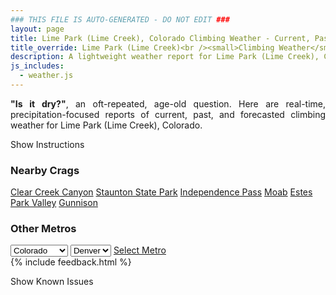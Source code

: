 ```yaml
---
### THIS FILE IS AUTO-GENERATED - DO NOT EDIT ###
layout: page
title: Lime Park (Lime Creek), Colorado Climbing Weather - Current, Past, and Forecasted Report
title_override: Lime Park (Lime Creek)<br /><small>Climbing Weather</small>
description: A lightweight weather report for Lime Park (Lime Creek), Colorado. Optimized for slow internet connections.
js_includes:
  - weather.js
---
```


<section class="measure center lh-copy f5-ns f6 ph2 mv4" style="text-align: justify;">
<strong>"Is it dry?"</strong>, an oft-repeated, age-old question. Here are real-time,
precipitation-focused reports of current, past, and forecasted climbing weather for Lime Park (Lime Creek), Colorado.
</section>

<p id="settings-toggle" class="mw5 b center tc hover-light-red black-70 pointer">Show Instructions</p>
<section id="settings" class="overflow-hidden" style="display:none;">
    <div class="mv2 ph2 center">
        <div class="fn f6 tc pv2">
            <p class="measure lh-copy center"><strong>Show/hide hourly forecasts</strong> by clicking the desired day.</p>
            <hr class="mw5 p0 mv2 o-60 b0 bt b--light-red light-red bg-light-red">
            <p class="measure lh-copy center"><strong>Current and Past conditions</strong> are measured by the nearest weather station. <strong>Forecast conditions</strong> are calculated and polled separately.</p>
            <hr class="mw5 p0 mv2 o-60 b0 bt b--light-red light-red bg-light-red">
            <p class="measure lh-copy center"><strong>Having issues?</strong> Try <a id="clear-cache" class="no-underline relative fancy-link light-red hover-light-red" href="#">clearing the local cache</a>.</p>
            <hr class="mw5 p0 mv2 o-60 b0 bt b--light-red light-red bg-light-red">
            <p class="measure lh-copy center">Weather data sourced from <a class="no-underline fancy-link relative light-red" target="_blank" href="https://www.weather.gov/documentation/services-web-api">weather.gov</a>.</p>
        </div>
    </div>
</section>
<section id="weather" data-crag="lime-park-lime-creek-colorado" class="mv4-ns mv3 ph2 center"></section>
<section id="nearby" class="tc lh-copy">
  <h3>Nearby Crags</h3>
<a class="nowrap no-underline fancy-link relative light-red mh3" href="/crags/clear-creek-canyon-colorado-weather.html">Clear Creek Canyon</a>
<a class="nowrap no-underline fancy-link relative light-red mh3" href="/crags/staunton-state-park-colorado-weather.html">Staunton State Park</a>
<a class="nowrap no-underline fancy-link relative light-red mh3" href="/crags/independence-pass-colorado-weather.html">Independence Pass</a>
<a class="nowrap no-underline fancy-link relative light-red mh3" href="/crags/moab-utah-weather.html">Moab</a>
<a class="nowrap no-underline fancy-link relative light-red mh3" href="/crags/estes-park-valley-colorado-weather.html">Estes Park Valley</a>
<a class="nowrap no-underline fancy-link relative light-red mh3" href="/crags/gunnison-colorado-weather.html">Gunnison</a>
</section>
<section id="nearby" class="tc lh-copy">
  <h3>Other Metros</h3>
  <select class="ma1 bg-near-white pa2" id="stateSel">
    <option value="Texas">Texas</option>
    <option value="Washington">Washington</option>
    <option value="Colorado" selected>Colorado</option>
    <option value="Tennessee">Tennessee</option>
    <option value="Utah">Utah</option>
    <option value="California">California</option>
  </select>
  <select class="ma1 bg-near-white pa2" id="citySel">
    <option value="Denver" selected>Denver</option>
  </select>
  <a id="selectMetro" class="f6 link dim ph3 pv2 ma1 dib white bg-light-red" href="/crags/denver-colorado-weather.html">Select Metro</a>
  <script>
    var states = [];
    states["Texas"] = "Austin"
    states["Washington"] = "Seattle"
    states["Colorado"] = "Denver"
    states["Tennessee"] = "Nashville"
    states["Utah"] = "Salt Lake City"
    states["California"] = "San Francisco|Los Angeles"
  </script>
</section>
{% include feedback.html %}
<p id="issues-toggle" class="mw5 b center tc hover-light-red black-70 pointer">Show Known Issues</p>
<section id="issues" class="overflow-hidden tc f6">
</section>

<script>
  var weekly_GJT_165_110 = {"updated":"2021-08-09T07:03:05+00:00","units":"us","forecastGenerator":"BaselineForecastGenerator","generatedAt":"2021-08-09T08:43:44+00:00","updateTime":"2021-08-09T07:03:05+00:00","validTimes":"2021-08-09T01:00:00+00:00/P7DT5H","elevation":{"value":3485.9976,"unitCode":"unit:m"},"periods":[{"number":1,"name":"Overnight","startTime":"2021-08-09T02:00:00-06:00","endTime":"2021-08-09T06:00:00-06:00","isDaytime":false,"temperature":44,"temperatureUnit":"F","temperatureTrend":null,"windSpeed":"5 mph","windDirection":"W","icon":"https://api.weather.gov/icons/land/night/smoke?size=medium","shortForecast":"Smoke","detailedForecast":"Smoke after 5am. Mostly clear, with a low around 44. West wind around 5 mph."},{"number":2,"name":"Monday","startTime":"2021-08-09T06:00:00-06:00","endTime":"2021-08-09T18:00:00-06:00","isDaytime":true,"temperature":69,"temperatureUnit":"F","temperatureTrend":null,"windSpeed":"5 to 15 mph","windDirection":"W","icon":"https://api.weather.gov/icons/land/day/smoke?size=medium","shortForecast":"Smoke","detailedForecast":"Smoke. Sunny, with a high near 69. West wind 5 to 15 mph."},{"number":3,"name":"Monday Night","startTime":"2021-08-09T18:00:00-06:00","endTime":"2021-08-10T06:00:00-06:00","isDaytime":false,"temperature":45,"temperatureUnit":"F","temperatureTrend":null,"windSpeed":"5 to 10 mph","windDirection":"WNW","icon":"https://api.weather.gov/icons/land/night/smoke?size=medium","shortForecast":"Smoke","detailedForecast":"Smoke after 11pm. Mostly clear, with a low around 45. West northwest wind 5 to 10 mph."},{"number":4,"name":"Tuesday","startTime":"2021-08-10T06:00:00-06:00","endTime":"2021-08-10T18:00:00-06:00","isDaytime":true,"temperature":68,"temperatureUnit":"F","temperatureTrend":null,"windSpeed":"5 to 10 mph","windDirection":"W","icon":"https://api.weather.gov/icons/land/day/smoke/few?size=medium","shortForecast":"Smoke then Sunny","detailedForecast":"Smoke before 7am. Sunny, with a high near 68. West wind 5 to 10 mph."},{"number":5,"name":"Tuesday Night","startTime":"2021-08-10T18:00:00-06:00","endTime":"2021-08-11T06:00:00-06:00","isDaytime":false,"temperature":44,"temperatureUnit":"F","temperatureTrend":null,"windSpeed":"5 to 10 mph","windDirection":"SSW","icon":"https://api.weather.gov/icons/land/night/few?size=medium","shortForecast":"Mostly Clear","detailedForecast":"Mostly clear, with a low around 44. South southwest wind 5 to 10 mph."},{"number":6,"name":"Wednesday","startTime":"2021-08-11T06:00:00-06:00","endTime":"2021-08-11T18:00:00-06:00","isDaytime":true,"temperature":70,"temperatureUnit":"F","temperatureTrend":null,"windSpeed":"5 to 10 mph","windDirection":"WSW","icon":"https://api.weather.gov/icons/land/day/few?size=medium","shortForecast":"Sunny","detailedForecast":"Sunny, with a high near 70."},{"number":7,"name":"Wednesday Night","startTime":"2021-08-11T18:00:00-06:00","endTime":"2021-08-12T06:00:00-06:00","isDaytime":false,"temperature":45,"temperatureUnit":"F","temperatureTrend":null,"windSpeed":"5 to 10 mph","windDirection":"E","icon":"https://api.weather.gov/icons/land/night/few?size=medium","shortForecast":"Mostly Clear","detailedForecast":"Mostly clear, with a low around 45."},{"number":8,"name":"Thursday","startTime":"2021-08-12T06:00:00-06:00","endTime":"2021-08-12T18:00:00-06:00","isDaytime":true,"temperature":70,"temperatureUnit":"F","temperatureTrend":null,"windSpeed":"5 to 10 mph","windDirection":"ESE","icon":"https://api.weather.gov/icons/land/day/sct/tsra_hi?size=medium","shortForecast":"Mostly Sunny then Chance Showers And Thunderstorms","detailedForecast":"A chance of showers and thunderstorms after noon. Mostly sunny, with a high near 70."},{"number":9,"name":"Thursday Night","startTime":"2021-08-12T18:00:00-06:00","endTime":"2021-08-13T06:00:00-06:00","isDaytime":false,"temperature":45,"temperatureUnit":"F","temperatureTrend":null,"windSpeed":"5 to 10 mph","windDirection":"SE","icon":"https://api.weather.gov/icons/land/night/tsra_hi/sct?size=medium","shortForecast":"Slight Chance Showers And Thunderstorms then Partly Cloudy","detailedForecast":"A slight chance of showers and thunderstorms before midnight. Partly cloudy, with a low around 45."},{"number":10,"name":"Friday","startTime":"2021-08-13T06:00:00-06:00","endTime":"2021-08-13T18:00:00-06:00","isDaytime":true,"temperature":68,"temperatureUnit":"F","temperatureTrend":null,"windSpeed":"5 to 10 mph","windDirection":"E","icon":"https://api.weather.gov/icons/land/day/sct/tsra_hi?size=medium","shortForecast":"Mostly Sunny then Chance Showers And Thunderstorms","detailedForecast":"A chance of showers and thunderstorms after noon. Mostly sunny, with a high near 68."},{"number":11,"name":"Friday Night","startTime":"2021-08-13T18:00:00-06:00","endTime":"2021-08-14T06:00:00-06:00","isDaytime":false,"temperature":44,"temperatureUnit":"F","temperatureTrend":null,"windSpeed":"5 to 10 mph","windDirection":"SE","icon":"https://api.weather.gov/icons/land/night/tsra_hi/sct?size=medium","shortForecast":"Slight Chance Showers And Thunderstorms then Partly Cloudy","detailedForecast":"A slight chance of showers and thunderstorms before midnight. Partly cloudy, with a low around 44."},{"number":12,"name":"Saturday","startTime":"2021-08-14T06:00:00-06:00","endTime":"2021-08-14T18:00:00-06:00","isDaytime":true,"temperature":67,"temperatureUnit":"F","temperatureTrend":null,"windSpeed":"5 to 10 mph","windDirection":"NW","icon":"https://api.weather.gov/icons/land/day/sct/tsra_hi?size=medium","shortForecast":"Mostly Sunny then Showers And Thunderstorms Likely","detailedForecast":"Showers and thunderstorms likely after noon. Mostly sunny, with a high near 67."},{"number":13,"name":"Saturday Night","startTime":"2021-08-14T18:00:00-06:00","endTime":"2021-08-15T06:00:00-06:00","isDaytime":false,"temperature":44,"temperatureUnit":"F","temperatureTrend":null,"windSpeed":"5 to 10 mph","windDirection":"SW","icon":"https://api.weather.gov/icons/land/night/tsra_hi/bkn?size=medium","shortForecast":"Chance Showers And Thunderstorms then Mostly Cloudy","detailedForecast":"A chance of showers and thunderstorms before midnight. Mostly cloudy, with a low around 44."},{"number":14,"name":"Sunday","startTime":"2021-08-15T06:00:00-06:00","endTime":"2021-08-15T18:00:00-06:00","isDaytime":true,"temperature":66,"temperatureUnit":"F","temperatureTrend":null,"windSpeed":"5 to 10 mph","windDirection":"WNW","icon":"https://api.weather.gov/icons/land/day/sct/tsra_hi?size=medium","shortForecast":"Mostly Sunny then Showers And Thunderstorms Likely","detailedForecast":"Showers and thunderstorms likely after noon. Mostly sunny, with a high near 66."}]}
  var hourly_GJT_165_110 = {"@context":["https://geojson.org/geojson-ld/geojson-context.jsonld",{"@version":"1.1","wx":"https://api.weather.gov/ontology#","geo":"http://www.opengis.net/ont/geosparql#","unit":"http://codes.wmo.int/common/unit/","@vocab":"https://api.weather.gov/ontology#"}],"type":"Feature","geometry":{"type":"Polygon","coordinates":[[[-106.5803441,39.4200131],[-106.5779038,39.397991499999996],[-106.5494672,39.399870299999996],[-106.5519015,39.421892199999995],[-106.5803441,39.4200131]]]},"properties":{"updated":"2021-08-09T07:03:05+00:00","units":"us","forecastGenerator":"HourlyForecastGenerator","generatedAt":"2021-08-09T08:43:45+00:00","updateTime":"2021-08-09T07:03:05+00:00","validTimes":"2021-08-09T01:00:00+00:00/P7DT5H","elevation":{"value":3485.9976,"unitCode":"unit:m"},"periods":[{"number":1,"name":"","startTime":"2021-08-09T02:00:00-06:00","endTime":"2021-08-09T03:00:00-06:00","isDaytime":false,"temperature":49,"temperatureUnit":"F","temperatureTrend":null,"windSpeed":"5 mph","windDirection":"WSW","icon":"https://api.weather.gov/icons/land/night/skc?size=small","shortForecast":"Clear","detailedForecast":""},{"number":2,"name":"","startTime":"2021-08-09T03:00:00-06:00","endTime":"2021-08-09T04:00:00-06:00","isDaytime":false,"temperature":47,"temperatureUnit":"F","temperatureTrend":null,"windSpeed":"5 mph","windDirection":"W","icon":"https://api.weather.gov/icons/land/night/skc?size=small","shortForecast":"Clear","detailedForecast":""},{"number":3,"name":"","startTime":"2021-08-09T04:00:00-06:00","endTime":"2021-08-09T05:00:00-06:00","isDaytime":false,"temperature":45,"temperatureUnit":"F","temperatureTrend":null,"windSpeed":"5 mph","windDirection":"W","icon":"https://api.weather.gov/icons/land/night/skc?size=small","shortForecast":"Clear","detailedForecast":""},{"number":4,"name":"","startTime":"2021-08-09T05:00:00-06:00","endTime":"2021-08-09T06:00:00-06:00","isDaytime":false,"temperature":44,"temperatureUnit":"F","temperatureTrend":null,"windSpeed":"5 mph","windDirection":"W","icon":"https://api.weather.gov/icons/land/night/smoke?size=small","shortForecast":"Smoke","detailedForecast":""},{"number":5,"name":"","startTime":"2021-08-09T06:00:00-06:00","endTime":"2021-08-09T07:00:00-06:00","isDaytime":true,"temperature":45,"temperatureUnit":"F","temperatureTrend":null,"windSpeed":"5 mph","windDirection":"W","icon":"https://api.weather.gov/icons/land/day/smoke?size=small","shortForecast":"Smoke","detailedForecast":""},{"number":6,"name":"","startTime":"2021-08-09T07:00:00-06:00","endTime":"2021-08-09T08:00:00-06:00","isDaytime":true,"temperature":47,"temperatureUnit":"F","temperatureTrend":null,"windSpeed":"5 mph","windDirection":"W","icon":"https://api.weather.gov/icons/land/day/smoke?size=small","shortForecast":"Smoke","detailedForecast":""},{"number":7,"name":"","startTime":"2021-08-09T08:00:00-06:00","endTime":"2021-08-09T09:00:00-06:00","isDaytime":true,"temperature":51,"temperatureUnit":"F","temperatureTrend":null,"windSpeed":"5 mph","windDirection":"W","icon":"https://api.weather.gov/icons/land/day/smoke?size=small","shortForecast":"Smoke","detailedForecast":""},{"number":8,"name":"","startTime":"2021-08-09T09:00:00-06:00","endTime":"2021-08-09T10:00:00-06:00","isDaytime":true,"temperature":56,"temperatureUnit":"F","temperatureTrend":null,"windSpeed":"10 mph","windDirection":"W","icon":"https://api.weather.gov/icons/land/day/smoke?size=small","shortForecast":"Smoke","detailedForecast":""},{"number":9,"name":"","startTime":"2021-08-09T10:00:00-06:00","endTime":"2021-08-09T11:00:00-06:00","isDaytime":true,"temperature":60,"temperatureUnit":"F","temperatureTrend":null,"windSpeed":"10 mph","windDirection":"W","icon":"https://api.weather.gov/icons/land/day/smoke?size=small","shortForecast":"Smoke","detailedForecast":""},{"number":10,"name":"","startTime":"2021-08-09T11:00:00-06:00","endTime":"2021-08-09T12:00:00-06:00","isDaytime":true,"temperature":63,"temperatureUnit":"F","temperatureTrend":null,"windSpeed":"10 mph","windDirection":"W","icon":"https://api.weather.gov/icons/land/day/smoke?size=small","shortForecast":"Smoke","detailedForecast":""},{"number":11,"name":"","startTime":"2021-08-09T12:00:00-06:00","endTime":"2021-08-09T13:00:00-06:00","isDaytime":true,"temperature":65,"temperatureUnit":"F","temperatureTrend":null,"windSpeed":"10 mph","windDirection":"W","icon":"https://api.weather.gov/icons/land/day/smoke?size=small","shortForecast":"Smoke","detailedForecast":""},{"number":12,"name":"","startTime":"2021-08-09T13:00:00-06:00","endTime":"2021-08-09T14:00:00-06:00","isDaytime":true,"temperature":67,"temperatureUnit":"F","temperatureTrend":null,"windSpeed":"15 mph","windDirection":"W","icon":"https://api.weather.gov/icons/land/day/smoke?size=small","shortForecast":"Smoke","detailedForecast":""},{"number":13,"name":"","startTime":"2021-08-09T14:00:00-06:00","endTime":"2021-08-09T15:00:00-06:00","isDaytime":true,"temperature":68,"temperatureUnit":"F","temperatureTrend":null,"windSpeed":"15 mph","windDirection":"W","icon":"https://api.weather.gov/icons/land/day/smoke?size=small","shortForecast":"Smoke","detailedForecast":""},{"number":14,"name":"","startTime":"2021-08-09T15:00:00-06:00","endTime":"2021-08-09T16:00:00-06:00","isDaytime":true,"temperature":69,"temperatureUnit":"F","temperatureTrend":null,"windSpeed":"15 mph","windDirection":"W","icon":"https://api.weather.gov/icons/land/day/smoke?size=small","shortForecast":"Smoke","detailedForecast":""},{"number":15,"name":"","startTime":"2021-08-09T16:00:00-06:00","endTime":"2021-08-09T17:00:00-06:00","isDaytime":true,"temperature":68,"temperatureUnit":"F","temperatureTrend":null,"windSpeed":"15 mph","windDirection":"W","icon":"https://api.weather.gov/icons/land/day/smoke?size=small","shortForecast":"Smoke","detailedForecast":""},{"number":16,"name":"","startTime":"2021-08-09T17:00:00-06:00","endTime":"2021-08-09T18:00:00-06:00","isDaytime":true,"temperature":68,"temperatureUnit":"F","temperatureTrend":null,"windSpeed":"15 mph","windDirection":"W","icon":"https://api.weather.gov/icons/land/day/smoke?size=small","shortForecast":"Smoke","detailedForecast":""},{"number":17,"name":"","startTime":"2021-08-09T18:00:00-06:00","endTime":"2021-08-09T19:00:00-06:00","isDaytime":false,"temperature":65,"temperatureUnit":"F","temperatureTrend":null,"windSpeed":"10 mph","windDirection":"W","icon":"https://api.weather.gov/icons/land/night/few?size=small","shortForecast":"Mostly Clear","detailedForecast":""},{"number":18,"name":"","startTime":"2021-08-09T19:00:00-06:00","endTime":"2021-08-09T20:00:00-06:00","isDaytime":false,"temperature":62,"temperatureUnit":"F","temperatureTrend":null,"windSpeed":"10 mph","windDirection":"WNW","icon":"https://api.weather.gov/icons/land/night/few?size=small","shortForecast":"Mostly Clear","detailedForecast":""},{"number":19,"name":"","startTime":"2021-08-09T20:00:00-06:00","endTime":"2021-08-09T21:00:00-06:00","isDaytime":false,"temperature":58,"temperatureUnit":"F","temperatureTrend":null,"windSpeed":"10 mph","windDirection":"WNW","icon":"https://api.weather.gov/icons/land/night/few?size=small","shortForecast":"Mostly Clear","detailedForecast":""},{"number":20,"name":"","startTime":"2021-08-09T21:00:00-06:00","endTime":"2021-08-09T22:00:00-06:00","isDaytime":false,"temperature":55,"temperatureUnit":"F","temperatureTrend":null,"windSpeed":"5 mph","windDirection":"WNW","icon":"https://api.weather.gov/icons/land/night/skc?size=small","shortForecast":"Clear","detailedForecast":""},{"number":21,"name":"","startTime":"2021-08-09T22:00:00-06:00","endTime":"2021-08-09T23:00:00-06:00","isDaytime":false,"temperature":53,"temperatureUnit":"F","temperatureTrend":null,"windSpeed":"10 mph","windDirection":"NW","icon":"https://api.weather.gov/icons/land/night/few?size=small","shortForecast":"Mostly Clear","detailedForecast":""},{"number":22,"name":"","startTime":"2021-08-09T23:00:00-06:00","endTime":"2021-08-10T00:00:00-06:00","isDaytime":false,"temperature":52,"temperatureUnit":"F","temperatureTrend":null,"windSpeed":"5 mph","windDirection":"NW","icon":"https://api.weather.gov/icons/land/night/smoke?size=small","shortForecast":"Smoke","detailedForecast":""},{"number":23,"name":"","startTime":"2021-08-10T00:00:00-06:00","endTime":"2021-08-10T01:00:00-06:00","isDaytime":false,"temperature":51,"temperatureUnit":"F","temperatureTrend":null,"windSpeed":"5 mph","windDirection":"NW","icon":"https://api.weather.gov/icons/land/night/smoke?size=small","shortForecast":"Smoke","detailedForecast":""},{"number":24,"name":"","startTime":"2021-08-10T01:00:00-06:00","endTime":"2021-08-10T02:00:00-06:00","isDaytime":false,"temperature":50,"temperatureUnit":"F","temperatureTrend":null,"windSpeed":"5 mph","windDirection":"NW","icon":"https://api.weather.gov/icons/land/night/smoke?size=small","shortForecast":"Smoke","detailedForecast":""},{"number":25,"name":"","startTime":"2021-08-10T02:00:00-06:00","endTime":"2021-08-10T03:00:00-06:00","isDaytime":false,"temperature":49,"temperatureUnit":"F","temperatureTrend":null,"windSpeed":"5 mph","windDirection":"WNW","icon":"https://api.weather.gov/icons/land/night/smoke?size=small","shortForecast":"Smoke","detailedForecast":""},{"number":26,"name":"","startTime":"2021-08-10T03:00:00-06:00","endTime":"2021-08-10T04:00:00-06:00","isDaytime":false,"temperature":48,"temperatureUnit":"F","temperatureTrend":null,"windSpeed":"5 mph","windDirection":"W","icon":"https://api.weather.gov/icons/land/night/smoke?size=small","shortForecast":"Smoke","detailedForecast":""},{"number":27,"name":"","startTime":"2021-08-10T04:00:00-06:00","endTime":"2021-08-10T05:00:00-06:00","isDaytime":false,"temperature":46,"temperatureUnit":"F","temperatureTrend":null,"windSpeed":"5 mph","windDirection":"W","icon":"https://api.weather.gov/icons/land/night/smoke?size=small","shortForecast":"Smoke","detailedForecast":""},{"number":28,"name":"","startTime":"2021-08-10T05:00:00-06:00","endTime":"2021-08-10T06:00:00-06:00","isDaytime":false,"temperature":45,"temperatureUnit":"F","temperatureTrend":null,"windSpeed":"5 mph","windDirection":"WSW","icon":"https://api.weather.gov/icons/land/night/smoke?size=small","shortForecast":"Smoke","detailedForecast":""},{"number":29,"name":"","startTime":"2021-08-10T06:00:00-06:00","endTime":"2021-08-10T07:00:00-06:00","isDaytime":true,"temperature":45,"temperatureUnit":"F","temperatureTrend":null,"windSpeed":"5 mph","windDirection":"WSW","icon":"https://api.weather.gov/icons/land/day/smoke?size=small","shortForecast":"Smoke","detailedForecast":""},{"number":30,"name":"","startTime":"2021-08-10T07:00:00-06:00","endTime":"2021-08-10T08:00:00-06:00","isDaytime":true,"temperature":47,"temperatureUnit":"F","temperatureTrend":null,"windSpeed":"5 mph","windDirection":"WSW","icon":"https://api.weather.gov/icons/land/day/few?size=small","shortForecast":"Sunny","detailedForecast":""},{"number":31,"name":"","startTime":"2021-08-10T08:00:00-06:00","endTime":"2021-08-10T09:00:00-06:00","isDaytime":true,"temperature":51,"temperatureUnit":"F","temperatureTrend":null,"windSpeed":"5 mph","windDirection":"W","icon":"https://api.weather.gov/icons/land/day/few?size=small","shortForecast":"Sunny","detailedForecast":""},{"number":32,"name":"","startTime":"2021-08-10T09:00:00-06:00","endTime":"2021-08-10T10:00:00-06:00","isDaytime":true,"temperature":55,"temperatureUnit":"F","temperatureTrend":null,"windSpeed":"5 mph","windDirection":"W","icon":"https://api.weather.gov/icons/land/day/skc?size=small","shortForecast":"Sunny","detailedForecast":""},{"number":33,"name":"","startTime":"2021-08-10T10:00:00-06:00","endTime":"2021-08-10T11:00:00-06:00","isDaytime":true,"temperature":59,"temperatureUnit":"F","temperatureTrend":null,"windSpeed":"10 mph","windDirection":"W","icon":"https://api.weather.gov/icons/land/day/few?size=small","shortForecast":"Sunny","detailedForecast":""},{"number":34,"name":"","startTime":"2021-08-10T11:00:00-06:00","endTime":"2021-08-10T12:00:00-06:00","isDaytime":true,"temperature":62,"temperatureUnit":"F","temperatureTrend":null,"windSpeed":"10 mph","windDirection":"WNW","icon":"https://api.weather.gov/icons/land/day/few?size=small","shortForecast":"Sunny","detailedForecast":""},{"number":35,"name":"","startTime":"2021-08-10T12:00:00-06:00","endTime":"2021-08-10T13:00:00-06:00","isDaytime":true,"temperature":65,"temperatureUnit":"F","temperatureTrend":null,"windSpeed":"10 mph","windDirection":"WNW","icon":"https://api.weather.gov/icons/land/day/few?size=small","shortForecast":"Sunny","detailedForecast":""},{"number":36,"name":"","startTime":"2021-08-10T13:00:00-06:00","endTime":"2021-08-10T14:00:00-06:00","isDaytime":true,"temperature":67,"temperatureUnit":"F","temperatureTrend":null,"windSpeed":"10 mph","windDirection":"WNW","icon":"https://api.weather.gov/icons/land/day/few?size=small","shortForecast":"Sunny","detailedForecast":""},{"number":37,"name":"","startTime":"2021-08-10T14:00:00-06:00","endTime":"2021-08-10T15:00:00-06:00","isDaytime":true,"temperature":68,"temperatureUnit":"F","temperatureTrend":null,"windSpeed":"10 mph","windDirection":"WNW","icon":"https://api.weather.gov/icons/land/day/few?size=small","shortForecast":"Sunny","detailedForecast":""},{"number":38,"name":"","startTime":"2021-08-10T15:00:00-06:00","endTime":"2021-08-10T16:00:00-06:00","isDaytime":true,"temperature":68,"temperatureUnit":"F","temperatureTrend":null,"windSpeed":"10 mph","windDirection":"WNW","icon":"https://api.weather.gov/icons/land/day/few?size=small","shortForecast":"Sunny","detailedForecast":""},{"number":39,"name":"","startTime":"2021-08-10T16:00:00-06:00","endTime":"2021-08-10T17:00:00-06:00","isDaytime":true,"temperature":68,"temperatureUnit":"F","temperatureTrend":null,"windSpeed":"10 mph","windDirection":"WNW","icon":"https://api.weather.gov/icons/land/day/few?size=small","shortForecast":"Sunny","detailedForecast":""},{"number":40,"name":"","startTime":"2021-08-10T17:00:00-06:00","endTime":"2021-08-10T18:00:00-06:00","isDaytime":true,"temperature":67,"temperatureUnit":"F","temperatureTrend":null,"windSpeed":"10 mph","windDirection":"WNW","icon":"https://api.weather.gov/icons/land/day/sct?size=small","shortForecast":"Mostly Sunny","detailedForecast":""},{"number":41,"name":"","startTime":"2021-08-10T18:00:00-06:00","endTime":"2021-08-10T19:00:00-06:00","isDaytime":false,"temperature":65,"temperatureUnit":"F","temperatureTrend":null,"windSpeed":"10 mph","windDirection":"WNW","icon":"https://api.weather.gov/icons/land/night/sct?size=small","shortForecast":"Partly Cloudy","detailedForecast":""},{"number":42,"name":"","startTime":"2021-08-10T19:00:00-06:00","endTime":"2021-08-10T20:00:00-06:00","isDaytime":false,"temperature":61,"temperatureUnit":"F","temperatureTrend":null,"windSpeed":"10 mph","windDirection":"W","icon":"https://api.weather.gov/icons/land/night/sct?size=small","shortForecast":"Partly Cloudy","detailedForecast":""},{"number":43,"name":"","startTime":"2021-08-10T20:00:00-06:00","endTime":"2021-08-10T21:00:00-06:00","isDaytime":false,"temperature":57,"temperatureUnit":"F","temperatureTrend":null,"windSpeed":"10 mph","windDirection":"SW","icon":"https://api.weather.gov/icons/land/night/few?size=small","shortForecast":"Mostly Clear","detailedForecast":""},{"number":44,"name":"","startTime":"2021-08-10T21:00:00-06:00","endTime":"2021-08-10T22:00:00-06:00","isDaytime":false,"temperature":54,"temperatureUnit":"F","temperatureTrend":null,"windSpeed":"10 mph","windDirection":"SSW","icon":"https://api.weather.gov/icons/land/night/few?size=small","shortForecast":"Mostly Clear","detailedForecast":""},{"number":45,"name":"","startTime":"2021-08-10T22:00:00-06:00","endTime":"2021-08-10T23:00:00-06:00","isDaytime":false,"temperature":51,"temperatureUnit":"F","temperatureTrend":null,"windSpeed":"10 mph","windDirection":"SSW","icon":"https://api.weather.gov/icons/land/night/few?size=small","shortForecast":"Mostly Clear","detailedForecast":""},{"number":46,"name":"","startTime":"2021-08-10T23:00:00-06:00","endTime":"2021-08-11T00:00:00-06:00","isDaytime":false,"temperature":50,"temperatureUnit":"F","temperatureTrend":null,"windSpeed":"5 mph","windDirection":"S","icon":"https://api.weather.gov/icons/land/night/few?size=small","shortForecast":"Mostly Clear","detailedForecast":""},{"number":47,"name":"","startTime":"2021-08-11T00:00:00-06:00","endTime":"2021-08-11T01:00:00-06:00","isDaytime":false,"temperature":50,"temperatureUnit":"F","temperatureTrend":null,"windSpeed":"5 mph","windDirection":"S","icon":"https://api.weather.gov/icons/land/night/few?size=small","shortForecast":"Mostly Clear","detailedForecast":""},{"number":48,"name":"","startTime":"2021-08-11T01:00:00-06:00","endTime":"2021-08-11T02:00:00-06:00","isDaytime":false,"temperature":49,"temperatureUnit":"F","temperatureTrend":null,"windSpeed":"5 mph","windDirection":"S","icon":"https://api.weather.gov/icons/land/night/few?size=small","shortForecast":"Mostly Clear","detailedForecast":""},{"number":49,"name":"","startTime":"2021-08-11T02:00:00-06:00","endTime":"2021-08-11T03:00:00-06:00","isDaytime":false,"temperature":48,"temperatureUnit":"F","temperatureTrend":null,"windSpeed":"5 mph","windDirection":"SSE","icon":"https://api.weather.gov/icons/land/night/few?size=small","shortForecast":"Mostly Clear","detailedForecast":""},{"number":50,"name":"","startTime":"2021-08-11T03:00:00-06:00","endTime":"2021-08-11T04:00:00-06:00","isDaytime":false,"temperature":47,"temperatureUnit":"F","temperatureTrend":null,"windSpeed":"5 mph","windDirection":"SSE","icon":"https://api.weather.gov/icons/land/night/few?size=small","shortForecast":"Mostly Clear","detailedForecast":""},{"number":51,"name":"","startTime":"2021-08-11T04:00:00-06:00","endTime":"2021-08-11T05:00:00-06:00","isDaytime":false,"temperature":46,"temperatureUnit":"F","temperatureTrend":null,"windSpeed":"5 mph","windDirection":"SSE","icon":"https://api.weather.gov/icons/land/night/few?size=small","shortForecast":"Mostly Clear","detailedForecast":""},{"number":52,"name":"","startTime":"2021-08-11T05:00:00-06:00","endTime":"2021-08-11T06:00:00-06:00","isDaytime":false,"temperature":44,"temperatureUnit":"F","temperatureTrend":null,"windSpeed":"5 mph","windDirection":"SSE","icon":"https://api.weather.gov/icons/land/night/few?size=small","shortForecast":"Mostly Clear","detailedForecast":""},{"number":53,"name":"","startTime":"2021-08-11T06:00:00-06:00","endTime":"2021-08-11T07:00:00-06:00","isDaytime":true,"temperature":44,"temperatureUnit":"F","temperatureTrend":null,"windSpeed":"5 mph","windDirection":"SSE","icon":"https://api.weather.gov/icons/land/day/few?size=small","shortForecast":"Sunny","detailedForecast":""},{"number":54,"name":"","startTime":"2021-08-11T07:00:00-06:00","endTime":"2021-08-11T08:00:00-06:00","isDaytime":true,"temperature":46,"temperatureUnit":"F","temperatureTrend":null,"windSpeed":"5 mph","windDirection":"S","icon":"https://api.weather.gov/icons/land/day/few?size=small","shortForecast":"Sunny","detailedForecast":""},{"number":55,"name":"","startTime":"2021-08-11T08:00:00-06:00","endTime":"2021-08-11T09:00:00-06:00","isDaytime":true,"temperature":50,"temperatureUnit":"F","temperatureTrend":null,"windSpeed":"5 mph","windDirection":"SW","icon":"https://api.weather.gov/icons/land/day/skc?size=small","shortForecast":"Sunny","detailedForecast":""},{"number":56,"name":"","startTime":"2021-08-11T09:00:00-06:00","endTime":"2021-08-11T10:00:00-06:00","isDaytime":true,"temperature":55,"temperatureUnit":"F","temperatureTrend":null,"windSpeed":"5 mph","windDirection":"WSW","icon":"https://api.weather.gov/icons/land/day/skc?size=small","shortForecast":"Sunny","detailedForecast":""},{"number":57,"name":"","startTime":"2021-08-11T10:00:00-06:00","endTime":"2021-08-11T11:00:00-06:00","isDaytime":true,"temperature":59,"temperatureUnit":"F","temperatureTrend":null,"windSpeed":"5 mph","windDirection":"W","icon":"https://api.weather.gov/icons/land/day/skc?size=small","shortForecast":"Sunny","detailedForecast":""},{"number":58,"name":"","startTime":"2021-08-11T11:00:00-06:00","endTime":"2021-08-11T12:00:00-06:00","isDaytime":true,"temperature":64,"temperatureUnit":"F","temperatureTrend":null,"windSpeed":"5 mph","windDirection":"WNW","icon":"https://api.weather.gov/icons/land/day/few?size=small","shortForecast":"Sunny","detailedForecast":""},{"number":59,"name":"","startTime":"2021-08-11T12:00:00-06:00","endTime":"2021-08-11T13:00:00-06:00","isDaytime":true,"temperature":67,"temperatureUnit":"F","temperatureTrend":null,"windSpeed":"5 mph","windDirection":"WNW","icon":"https://api.weather.gov/icons/land/day/few?size=small","shortForecast":"Sunny","detailedForecast":""},{"number":60,"name":"","startTime":"2021-08-11T13:00:00-06:00","endTime":"2021-08-11T14:00:00-06:00","isDaytime":true,"temperature":69,"temperatureUnit":"F","temperatureTrend":null,"windSpeed":"5 mph","windDirection":"WNW","icon":"https://api.weather.gov/icons/land/day/few?size=small","shortForecast":"Sunny","detailedForecast":""},{"number":61,"name":"","startTime":"2021-08-11T14:00:00-06:00","endTime":"2021-08-11T15:00:00-06:00","isDaytime":true,"temperature":70,"temperatureUnit":"F","temperatureTrend":null,"windSpeed":"10 mph","windDirection":"WNW","icon":"https://api.weather.gov/icons/land/day/few?size=small","shortForecast":"Sunny","detailedForecast":""},{"number":62,"name":"","startTime":"2021-08-11T15:00:00-06:00","endTime":"2021-08-11T16:00:00-06:00","isDaytime":true,"temperature":70,"temperatureUnit":"F","temperatureTrend":null,"windSpeed":"10 mph","windDirection":"WNW","icon":"https://api.weather.gov/icons/land/day/few?size=small","shortForecast":"Sunny","detailedForecast":""},{"number":63,"name":"","startTime":"2021-08-11T16:00:00-06:00","endTime":"2021-08-11T17:00:00-06:00","isDaytime":true,"temperature":70,"temperatureUnit":"F","temperatureTrend":null,"windSpeed":"10 mph","windDirection":"NW","icon":"https://api.weather.gov/icons/land/day/few?size=small","shortForecast":"Sunny","detailedForecast":""},{"number":64,"name":"","startTime":"2021-08-11T17:00:00-06:00","endTime":"2021-08-11T18:00:00-06:00","isDaytime":true,"temperature":69,"temperatureUnit":"F","temperatureTrend":null,"windSpeed":"10 mph","windDirection":"NW","icon":"https://api.weather.gov/icons/land/day/few?size=small","shortForecast":"Sunny","detailedForecast":""},{"number":65,"name":"","startTime":"2021-08-11T18:00:00-06:00","endTime":"2021-08-11T19:00:00-06:00","isDaytime":false,"temperature":67,"temperatureUnit":"F","temperatureTrend":null,"windSpeed":"10 mph","windDirection":"NW","icon":"https://api.weather.gov/icons/land/night/few?size=small","shortForecast":"Mostly Clear","detailedForecast":""},{"number":66,"name":"","startTime":"2021-08-11T19:00:00-06:00","endTime":"2021-08-11T20:00:00-06:00","isDaytime":false,"temperature":64,"temperatureUnit":"F","temperatureTrend":null,"windSpeed":"10 mph","windDirection":"N","icon":"https://api.weather.gov/icons/land/night/few?size=small","shortForecast":"Mostly Clear","detailedForecast":""},{"number":67,"name":"","startTime":"2021-08-11T20:00:00-06:00","endTime":"2021-08-11T21:00:00-06:00","isDaytime":false,"temperature":60,"temperatureUnit":"F","temperatureTrend":null,"windSpeed":"10 mph","windDirection":"E","icon":"https://api.weather.gov/icons/land/night/few?size=small","shortForecast":"Mostly Clear","detailedForecast":""},{"number":68,"name":"","startTime":"2021-08-11T21:00:00-06:00","endTime":"2021-08-11T22:00:00-06:00","isDaytime":false,"temperature":56,"temperatureUnit":"F","temperatureTrend":null,"windSpeed":"10 mph","windDirection":"ESE","icon":"https://api.weather.gov/icons/land/night/few?size=small","shortForecast":"Mostly Clear","detailedForecast":""},{"number":69,"name":"","startTime":"2021-08-11T22:00:00-06:00","endTime":"2021-08-11T23:00:00-06:00","isDaytime":false,"temperature":53,"temperatureUnit":"F","temperatureTrend":null,"windSpeed":"10 mph","windDirection":"ESE","icon":"https://api.weather.gov/icons/land/night/few?size=small","shortForecast":"Mostly Clear","detailedForecast":""},{"number":70,"name":"","startTime":"2021-08-11T23:00:00-06:00","endTime":"2021-08-12T00:00:00-06:00","isDaytime":false,"temperature":52,"temperatureUnit":"F","temperatureTrend":null,"windSpeed":"10 mph","windDirection":"SE","icon":"https://api.weather.gov/icons/land/night/few?size=small","shortForecast":"Mostly Clear","detailedForecast":""},{"number":71,"name":"","startTime":"2021-08-12T00:00:00-06:00","endTime":"2021-08-12T01:00:00-06:00","isDaytime":false,"temperature":51,"temperatureUnit":"F","temperatureTrend":null,"windSpeed":"5 mph","windDirection":"SE","icon":"https://api.weather.gov/icons/land/night/few?size=small","shortForecast":"Mostly Clear","detailedForecast":""},{"number":72,"name":"","startTime":"2021-08-12T01:00:00-06:00","endTime":"2021-08-12T02:00:00-06:00","isDaytime":false,"temperature":50,"temperatureUnit":"F","temperatureTrend":null,"windSpeed":"5 mph","windDirection":"SE","icon":"https://api.weather.gov/icons/land/night/few?size=small","shortForecast":"Mostly Clear","detailedForecast":""},{"number":73,"name":"","startTime":"2021-08-12T02:00:00-06:00","endTime":"2021-08-12T03:00:00-06:00","isDaytime":false,"temperature":49,"temperatureUnit":"F","temperatureTrend":null,"windSpeed":"5 mph","windDirection":"SE","icon":"https://api.weather.gov/icons/land/night/few?size=small","shortForecast":"Mostly Clear","detailedForecast":""},{"number":74,"name":"","startTime":"2021-08-12T03:00:00-06:00","endTime":"2021-08-12T04:00:00-06:00","isDaytime":false,"temperature":48,"temperatureUnit":"F","temperatureTrend":null,"windSpeed":"5 mph","windDirection":"SE","icon":"https://api.weather.gov/icons/land/night/few?size=small","shortForecast":"Mostly Clear","detailedForecast":""},{"number":75,"name":"","startTime":"2021-08-12T04:00:00-06:00","endTime":"2021-08-12T05:00:00-06:00","isDaytime":false,"temperature":46,"temperatureUnit":"F","temperatureTrend":null,"windSpeed":"5 mph","windDirection":"SE","icon":"https://api.weather.gov/icons/land/night/few?size=small","shortForecast":"Mostly Clear","detailedForecast":""},{"number":76,"name":"","startTime":"2021-08-12T05:00:00-06:00","endTime":"2021-08-12T06:00:00-06:00","isDaytime":false,"temperature":45,"temperatureUnit":"F","temperatureTrend":null,"windSpeed":"5 mph","windDirection":"SE","icon":"https://api.weather.gov/icons/land/night/sct?size=small","shortForecast":"Partly Cloudy","detailedForecast":""},{"number":77,"name":"","startTime":"2021-08-12T06:00:00-06:00","endTime":"2021-08-12T07:00:00-06:00","isDaytime":true,"temperature":46,"temperatureUnit":"F","temperatureTrend":null,"windSpeed":"5 mph","windDirection":"SE","icon":"https://api.weather.gov/icons/land/day/sct?size=small","shortForecast":"Mostly Sunny","detailedForecast":""},{"number":78,"name":"","startTime":"2021-08-12T07:00:00-06:00","endTime":"2021-08-12T08:00:00-06:00","isDaytime":true,"temperature":48,"temperatureUnit":"F","temperatureTrend":null,"windSpeed":"5 mph","windDirection":"ESE","icon":"https://api.weather.gov/icons/land/day/sct?size=small","shortForecast":"Mostly Sunny","detailedForecast":""},{"number":79,"name":"","startTime":"2021-08-12T08:00:00-06:00","endTime":"2021-08-12T09:00:00-06:00","isDaytime":true,"temperature":51,"temperatureUnit":"F","temperatureTrend":null,"windSpeed":"5 mph","windDirection":"ESE","icon":"https://api.weather.gov/icons/land/day/few?size=small","shortForecast":"Sunny","detailedForecast":""},{"number":80,"name":"","startTime":"2021-08-12T09:00:00-06:00","endTime":"2021-08-12T10:00:00-06:00","isDaytime":true,"temperature":56,"temperatureUnit":"F","temperatureTrend":null,"windSpeed":"5 mph","windDirection":"E","icon":"https://api.weather.gov/icons/land/day/few?size=small","shortForecast":"Sunny","detailedForecast":""},{"number":81,"name":"","startTime":"2021-08-12T10:00:00-06:00","endTime":"2021-08-12T11:00:00-06:00","isDaytime":true,"temperature":60,"temperatureUnit":"F","temperatureTrend":null,"windSpeed":"5 mph","windDirection":"ESE","icon":"https://api.weather.gov/icons/land/day/few?size=small","shortForecast":"Sunny","detailedForecast":""},{"number":82,"name":"","startTime":"2021-08-12T11:00:00-06:00","endTime":"2021-08-12T12:00:00-06:00","isDaytime":true,"temperature":65,"temperatureUnit":"F","temperatureTrend":null,"windSpeed":"5 mph","windDirection":"ESE","icon":"https://api.weather.gov/icons/land/day/sct?size=small","shortForecast":"Mostly Sunny","detailedForecast":""},{"number":83,"name":"","startTime":"2021-08-12T12:00:00-06:00","endTime":"2021-08-12T13:00:00-06:00","isDaytime":true,"temperature":68,"temperatureUnit":"F","temperatureTrend":null,"windSpeed":"5 mph","windDirection":"ESE","icon":"https://api.weather.gov/icons/land/day/tsra_hi?size=small","shortForecast":"Chance Showers And Thunderstorms","detailedForecast":""},{"number":84,"name":"","startTime":"2021-08-12T13:00:00-06:00","endTime":"2021-08-12T14:00:00-06:00","isDaytime":true,"temperature":70,"temperatureUnit":"F","temperatureTrend":null,"windSpeed":"10 mph","windDirection":"ESE","icon":"https://api.weather.gov/icons/land/day/tsra_hi?size=small","shortForecast":"Chance Showers And Thunderstorms","detailedForecast":""},{"number":85,"name":"","startTime":"2021-08-12T14:00:00-06:00","endTime":"2021-08-12T15:00:00-06:00","isDaytime":true,"temperature":70,"temperatureUnit":"F","temperatureTrend":null,"windSpeed":"10 mph","windDirection":"ESE","icon":"https://api.weather.gov/icons/land/day/tsra_hi?size=small","shortForecast":"Chance Showers And Thunderstorms","detailedForecast":""},{"number":86,"name":"","startTime":"2021-08-12T15:00:00-06:00","endTime":"2021-08-12T16:00:00-06:00","isDaytime":true,"temperature":70,"temperatureUnit":"F","temperatureTrend":null,"windSpeed":"10 mph","windDirection":"ESE","icon":"https://api.weather.gov/icons/land/day/tsra_hi?size=small","shortForecast":"Chance Showers And Thunderstorms","detailedForecast":""},{"number":87,"name":"","startTime":"2021-08-12T16:00:00-06:00","endTime":"2021-08-12T17:00:00-06:00","isDaytime":true,"temperature":68,"temperatureUnit":"F","temperatureTrend":null,"windSpeed":"10 mph","windDirection":"ESE","icon":"https://api.weather.gov/icons/land/day/tsra_hi?size=small","shortForecast":"Chance Showers And Thunderstorms","detailedForecast":""},{"number":88,"name":"","startTime":"2021-08-12T17:00:00-06:00","endTime":"2021-08-12T18:00:00-06:00","isDaytime":true,"temperature":66,"temperatureUnit":"F","temperatureTrend":null,"windSpeed":"10 mph","windDirection":"ESE","icon":"https://api.weather.gov/icons/land/day/tsra_sct?size=small","shortForecast":"Chance Showers And Thunderstorms","detailedForecast":""},{"number":89,"name":"","startTime":"2021-08-12T18:00:00-06:00","endTime":"2021-08-12T19:00:00-06:00","isDaytime":false,"temperature":63,"temperatureUnit":"F","temperatureTrend":null,"windSpeed":"10 mph","windDirection":"ESE","icon":"https://api.weather.gov/icons/land/night/tsra_sct?size=small","shortForecast":"Slight Chance Showers And Thunderstorms","detailedForecast":""},{"number":90,"name":"","startTime":"2021-08-12T19:00:00-06:00","endTime":"2021-08-12T20:00:00-06:00","isDaytime":false,"temperature":60,"temperatureUnit":"F","temperatureTrend":null,"windSpeed":"10 mph","windDirection":"SE","icon":"https://api.weather.gov/icons/land/night/tsra_sct?size=small","shortForecast":"Slight Chance Showers And Thunderstorms","detailedForecast":""},{"number":91,"name":"","startTime":"2021-08-12T20:00:00-06:00","endTime":"2021-08-12T21:00:00-06:00","isDaytime":false,"temperature":57,"temperatureUnit":"F","temperatureTrend":null,"windSpeed":"10 mph","windDirection":"SE","icon":"https://api.weather.gov/icons/land/night/tsra_hi?size=small","shortForecast":"Slight Chance Showers And Thunderstorms","detailedForecast":""},{"number":92,"name":"","startTime":"2021-08-12T21:00:00-06:00","endTime":"2021-08-12T22:00:00-06:00","isDaytime":false,"temperature":55,"temperatureUnit":"F","temperatureTrend":null,"windSpeed":"10 mph","windDirection":"SE","icon":"https://api.weather.gov/icons/land/night/tsra_hi?size=small","shortForecast":"Slight Chance Showers And Thunderstorms","detailedForecast":""},{"number":93,"name":"","startTime":"2021-08-12T22:00:00-06:00","endTime":"2021-08-12T23:00:00-06:00","isDaytime":false,"temperature":53,"temperatureUnit":"F","temperatureTrend":null,"windSpeed":"10 mph","windDirection":"SE","icon":"https://api.weather.gov/icons/land/night/tsra_hi?size=small","shortForecast":"Slight Chance Showers And Thunderstorms","detailedForecast":""},{"number":94,"name":"","startTime":"2021-08-12T23:00:00-06:00","endTime":"2021-08-13T00:00:00-06:00","isDaytime":false,"temperature":51,"temperatureUnit":"F","temperatureTrend":null,"windSpeed":"10 mph","windDirection":"SE","icon":"https://api.weather.gov/icons/land/night/tsra_hi?size=small","shortForecast":"Slight Chance Showers And Thunderstorms","detailedForecast":""},{"number":95,"name":"","startTime":"2021-08-13T00:00:00-06:00","endTime":"2021-08-13T01:00:00-06:00","isDaytime":false,"temperature":50,"temperatureUnit":"F","temperatureTrend":null,"windSpeed":"10 mph","windDirection":"SE","icon":"https://api.weather.gov/icons/land/night/sct?size=small","shortForecast":"Partly Cloudy","detailedForecast":""},{"number":96,"name":"","startTime":"2021-08-13T01:00:00-06:00","endTime":"2021-08-13T02:00:00-06:00","isDaytime":false,"temperature":49,"temperatureUnit":"F","temperatureTrend":null,"windSpeed":"5 mph","windDirection":"SE","icon":"https://api.weather.gov/icons/land/night/sct?size=small","shortForecast":"Partly Cloudy","detailedForecast":""},{"number":97,"name":"","startTime":"2021-08-13T02:00:00-06:00","endTime":"2021-08-13T03:00:00-06:00","isDaytime":false,"temperature":49,"temperatureUnit":"F","temperatureTrend":null,"windSpeed":"5 mph","windDirection":"SE","icon":"https://api.weather.gov/icons/land/night/sct?size=small","shortForecast":"Partly Cloudy","detailedForecast":""},{"number":98,"name":"","startTime":"2021-08-13T03:00:00-06:00","endTime":"2021-08-13T04:00:00-06:00","isDaytime":false,"temperature":48,"temperatureUnit":"F","temperatureTrend":null,"windSpeed":"5 mph","windDirection":"SE","icon":"https://api.weather.gov/icons/land/night/sct?size=small","shortForecast":"Partly Cloudy","detailedForecast":""},{"number":99,"name":"","startTime":"2021-08-13T04:00:00-06:00","endTime":"2021-08-13T05:00:00-06:00","isDaytime":false,"temperature":46,"temperatureUnit":"F","temperatureTrend":null,"windSpeed":"5 mph","windDirection":"SE","icon":"https://api.weather.gov/icons/land/night/sct?size=small","shortForecast":"Partly Cloudy","detailedForecast":""},{"number":100,"name":"","startTime":"2021-08-13T05:00:00-06:00","endTime":"2021-08-13T06:00:00-06:00","isDaytime":false,"temperature":45,"temperatureUnit":"F","temperatureTrend":null,"windSpeed":"5 mph","windDirection":"SE","icon":"https://api.weather.gov/icons/land/night/sct?size=small","shortForecast":"Partly Cloudy","detailedForecast":""},{"number":101,"name":"","startTime":"2021-08-13T06:00:00-06:00","endTime":"2021-08-13T07:00:00-06:00","isDaytime":true,"temperature":46,"temperatureUnit":"F","temperatureTrend":null,"windSpeed":"5 mph","windDirection":"SE","icon":"https://api.weather.gov/icons/land/day/sct?size=small","shortForecast":"Mostly Sunny","detailedForecast":""},{"number":102,"name":"","startTime":"2021-08-13T07:00:00-06:00","endTime":"2021-08-13T08:00:00-06:00","isDaytime":true,"temperature":48,"temperatureUnit":"F","temperatureTrend":null,"windSpeed":"5 mph","windDirection":"SE","icon":"https://api.weather.gov/icons/land/day/sct?size=small","shortForecast":"Mostly Sunny","detailedForecast":""},{"number":103,"name":"","startTime":"2021-08-13T08:00:00-06:00","endTime":"2021-08-13T09:00:00-06:00","isDaytime":true,"temperature":51,"temperatureUnit":"F","temperatureTrend":null,"windSpeed":"10 mph","windDirection":"SSE","icon":"https://api.weather.gov/icons/land/day/sct?size=small","shortForecast":"Mostly Sunny","detailedForecast":""},{"number":104,"name":"","startTime":"2021-08-13T09:00:00-06:00","endTime":"2021-08-13T10:00:00-06:00","isDaytime":true,"temperature":56,"temperatureUnit":"F","temperatureTrend":null,"windSpeed":"10 mph","windDirection":"SSE","icon":"https://api.weather.gov/icons/land/day/few?size=small","shortForecast":"Sunny","detailedForecast":""},{"number":105,"name":"","startTime":"2021-08-13T10:00:00-06:00","endTime":"2021-08-13T11:00:00-06:00","isDaytime":true,"temperature":60,"temperatureUnit":"F","temperatureTrend":null,"windSpeed":"10 mph","windDirection":"ESE","icon":"https://api.weather.gov/icons/land/day/sct?size=small","shortForecast":"Mostly Sunny","detailedForecast":""},{"number":106,"name":"","startTime":"2021-08-13T11:00:00-06:00","endTime":"2021-08-13T12:00:00-06:00","isDaytime":true,"temperature":64,"temperatureUnit":"F","temperatureTrend":null,"windSpeed":"5 mph","windDirection":"NE","icon":"https://api.weather.gov/icons/land/day/sct?size=small","shortForecast":"Mostly Sunny","detailedForecast":""},{"number":107,"name":"","startTime":"2021-08-13T12:00:00-06:00","endTime":"2021-08-13T13:00:00-06:00","isDaytime":true,"temperature":67,"temperatureUnit":"F","temperatureTrend":null,"windSpeed":"5 mph","windDirection":"N","icon":"https://api.weather.gov/icons/land/day/tsra_sct?size=small","shortForecast":"Chance Showers And Thunderstorms","detailedForecast":""},{"number":108,"name":"","startTime":"2021-08-13T13:00:00-06:00","endTime":"2021-08-13T14:00:00-06:00","isDaytime":true,"temperature":68,"temperatureUnit":"F","temperatureTrend":null,"windSpeed":"10 mph","windDirection":"NNE","icon":"https://api.weather.gov/icons/land/day/tsra_sct?size=small","shortForecast":"Chance Showers And Thunderstorms","detailedForecast":""},{"number":109,"name":"","startTime":"2021-08-13T14:00:00-06:00","endTime":"2021-08-13T15:00:00-06:00","isDaytime":true,"temperature":68,"temperatureUnit":"F","temperatureTrend":null,"windSpeed":"10 mph","windDirection":"E","icon":"https://api.weather.gov/icons/land/day/tsra_sct?size=small","shortForecast":"Chance Showers And Thunderstorms","detailedForecast":""},{"number":110,"name":"","startTime":"2021-08-13T15:00:00-06:00","endTime":"2021-08-13T16:00:00-06:00","isDaytime":true,"temperature":67,"temperatureUnit":"F","temperatureTrend":null,"windSpeed":"10 mph","windDirection":"ESE","icon":"https://api.weather.gov/icons/land/day/tsra_sct?size=small","shortForecast":"Chance Showers And Thunderstorms","detailedForecast":""},{"number":111,"name":"","startTime":"2021-08-13T16:00:00-06:00","endTime":"2021-08-13T17:00:00-06:00","isDaytime":true,"temperature":66,"temperatureUnit":"F","temperatureTrend":null,"windSpeed":"10 mph","windDirection":"ESE","icon":"https://api.weather.gov/icons/land/day/tsra_sct?size=small","shortForecast":"Chance Showers And Thunderstorms","detailedForecast":""},{"number":112,"name":"","startTime":"2021-08-13T17:00:00-06:00","endTime":"2021-08-13T18:00:00-06:00","isDaytime":true,"temperature":64,"temperatureUnit":"F","temperatureTrend":null,"windSpeed":"10 mph","windDirection":"ESE","icon":"https://api.weather.gov/icons/land/day/tsra_sct?size=small","shortForecast":"Chance Showers And Thunderstorms","detailedForecast":""},{"number":113,"name":"","startTime":"2021-08-13T18:00:00-06:00","endTime":"2021-08-13T19:00:00-06:00","isDaytime":false,"temperature":62,"temperatureUnit":"F","temperatureTrend":null,"windSpeed":"10 mph","windDirection":"ESE","icon":"https://api.weather.gov/icons/land/night/tsra_sct?size=small","shortForecast":"Slight Chance Showers And Thunderstorms","detailedForecast":""},{"number":114,"name":"","startTime":"2021-08-13T19:00:00-06:00","endTime":"2021-08-13T20:00:00-06:00","isDaytime":false,"temperature":59,"temperatureUnit":"F","temperatureTrend":null,"windSpeed":"10 mph","windDirection":"ESE","icon":"https://api.weather.gov/icons/land/night/tsra_sct?size=small","shortForecast":"Slight Chance Showers And Thunderstorms","detailedForecast":""},{"number":115,"name":"","startTime":"2021-08-13T20:00:00-06:00","endTime":"2021-08-13T21:00:00-06:00","isDaytime":false,"temperature":56,"temperatureUnit":"F","temperatureTrend":null,"windSpeed":"10 mph","windDirection":"SE","icon":"https://api.weather.gov/icons/land/night/tsra_hi?size=small","shortForecast":"Slight Chance Showers And Thunderstorms","detailedForecast":""},{"number":116,"name":"","startTime":"2021-08-13T21:00:00-06:00","endTime":"2021-08-13T22:00:00-06:00","isDaytime":false,"temperature":54,"temperatureUnit":"F","temperatureTrend":null,"windSpeed":"10 mph","windDirection":"SE","icon":"https://api.weather.gov/icons/land/night/tsra_hi?size=small","shortForecast":"Slight Chance Showers And Thunderstorms","detailedForecast":""},{"number":117,"name":"","startTime":"2021-08-13T22:00:00-06:00","endTime":"2021-08-13T23:00:00-06:00","isDaytime":false,"temperature":52,"temperatureUnit":"F","temperatureTrend":null,"windSpeed":"10 mph","windDirection":"SE","icon":"https://api.weather.gov/icons/land/night/tsra_hi?size=small","shortForecast":"Slight Chance Showers And Thunderstorms","detailedForecast":""},{"number":118,"name":"","startTime":"2021-08-13T23:00:00-06:00","endTime":"2021-08-14T00:00:00-06:00","isDaytime":false,"temperature":50,"temperatureUnit":"F","temperatureTrend":null,"windSpeed":"10 mph","windDirection":"SSE","icon":"https://api.weather.gov/icons/land/night/tsra_hi?size=small","shortForecast":"Slight Chance Showers And Thunderstorms","detailedForecast":""},{"number":119,"name":"","startTime":"2021-08-14T00:00:00-06:00","endTime":"2021-08-14T01:00:00-06:00","isDaytime":false,"temperature":49,"temperatureUnit":"F","temperatureTrend":null,"windSpeed":"5 mph","windDirection":"SSE","icon":"https://api.weather.gov/icons/land/night/sct?size=small","shortForecast":"Partly Cloudy","detailedForecast":""},{"number":120,"name":"","startTime":"2021-08-14T01:00:00-06:00","endTime":"2021-08-14T02:00:00-06:00","isDaytime":false,"temperature":48,"temperatureUnit":"F","temperatureTrend":null,"windSpeed":"5 mph","windDirection":"SSE","icon":"https://api.weather.gov/icons/land/night/sct?size=small","shortForecast":"Partly Cloudy","detailedForecast":""},{"number":121,"name":"","startTime":"2021-08-14T02:00:00-06:00","endTime":"2021-08-14T03:00:00-06:00","isDaytime":false,"temperature":47,"temperatureUnit":"F","temperatureTrend":null,"windSpeed":"5 mph","windDirection":"SSE","icon":"https://api.weather.gov/icons/land/night/sct?size=small","shortForecast":"Partly Cloudy","detailedForecast":""},{"number":122,"name":"","startTime":"2021-08-14T03:00:00-06:00","endTime":"2021-08-14T04:00:00-06:00","isDaytime":false,"temperature":46,"temperatureUnit":"F","temperatureTrend":null,"windSpeed":"5 mph","windDirection":"SSE","icon":"https://api.weather.gov/icons/land/night/sct?size=small","shortForecast":"Partly Cloudy","detailedForecast":""},{"number":123,"name":"","startTime":"2021-08-14T04:00:00-06:00","endTime":"2021-08-14T05:00:00-06:00","isDaytime":false,"temperature":45,"temperatureUnit":"F","temperatureTrend":null,"windSpeed":"5 mph","windDirection":"SSE","icon":"https://api.weather.gov/icons/land/night/sct?size=small","shortForecast":"Partly Cloudy","detailedForecast":""},{"number":124,"name":"","startTime":"2021-08-14T05:00:00-06:00","endTime":"2021-08-14T06:00:00-06:00","isDaytime":false,"temperature":44,"temperatureUnit":"F","temperatureTrend":null,"windSpeed":"5 mph","windDirection":"S","icon":"https://api.weather.gov/icons/land/night/sct?size=small","shortForecast":"Partly Cloudy","detailedForecast":""},{"number":125,"name":"","startTime":"2021-08-14T06:00:00-06:00","endTime":"2021-08-14T07:00:00-06:00","isDaytime":true,"temperature":45,"temperatureUnit":"F","temperatureTrend":null,"windSpeed":"5 mph","windDirection":"S","icon":"https://api.weather.gov/icons/land/day/sct?size=small","shortForecast":"Mostly Sunny","detailedForecast":""},{"number":126,"name":"","startTime":"2021-08-14T07:00:00-06:00","endTime":"2021-08-14T08:00:00-06:00","isDaytime":true,"temperature":47,"temperatureUnit":"F","temperatureTrend":null,"windSpeed":"5 mph","windDirection":"SSW","icon":"https://api.weather.gov/icons/land/day/sct?size=small","shortForecast":"Mostly Sunny","detailedForecast":""},{"number":127,"name":"","startTime":"2021-08-14T08:00:00-06:00","endTime":"2021-08-14T09:00:00-06:00","isDaytime":true,"temperature":50,"temperatureUnit":"F","temperatureTrend":null,"windSpeed":"5 mph","windDirection":"W","icon":"https://api.weather.gov/icons/land/day/few?size=small","shortForecast":"Sunny","detailedForecast":""},{"number":128,"name":"","startTime":"2021-08-14T09:00:00-06:00","endTime":"2021-08-14T10:00:00-06:00","isDaytime":true,"temperature":54,"temperatureUnit":"F","temperatureTrend":null,"windSpeed":"5 mph","windDirection":"WNW","icon":"https://api.weather.gov/icons/land/day/few?size=small","shortForecast":"Sunny","detailedForecast":""},{"number":129,"name":"","startTime":"2021-08-14T10:00:00-06:00","endTime":"2021-08-14T11:00:00-06:00","isDaytime":true,"temperature":59,"temperatureUnit":"F","temperatureTrend":null,"windSpeed":"5 mph","windDirection":"NW","icon":"https://api.weather.gov/icons/land/day/few?size=small","shortForecast":"Sunny","detailedForecast":""},{"number":130,"name":"","startTime":"2021-08-14T11:00:00-06:00","endTime":"2021-08-14T12:00:00-06:00","isDaytime":true,"temperature":63,"temperatureUnit":"F","temperatureTrend":null,"windSpeed":"5 mph","windDirection":"NW","icon":"https://api.weather.gov/icons/land/day/sct?size=small","shortForecast":"Mostly Sunny","detailedForecast":""},{"number":131,"name":"","startTime":"2021-08-14T12:00:00-06:00","endTime":"2021-08-14T13:00:00-06:00","isDaytime":true,"temperature":66,"temperatureUnit":"F","temperatureTrend":null,"windSpeed":"5 mph","windDirection":"NNW","icon":"https://api.weather.gov/icons/land/day/tsra_sct?size=small","shortForecast":"Showers And Thunderstorms Likely","detailedForecast":""},{"number":132,"name":"","startTime":"2021-08-14T13:00:00-06:00","endTime":"2021-08-14T14:00:00-06:00","isDaytime":true,"temperature":67,"temperatureUnit":"F","temperatureTrend":null,"windSpeed":"10 mph","windDirection":"NNW","icon":"https://api.weather.gov/icons/land/day/tsra_sct?size=small","shortForecast":"Showers And Thunderstorms Likely","detailedForecast":""},{"number":133,"name":"","startTime":"2021-08-14T14:00:00-06:00","endTime":"2021-08-14T15:00:00-06:00","isDaytime":true,"temperature":66,"temperatureUnit":"F","temperatureTrend":null,"windSpeed":"10 mph","windDirection":"N","icon":"https://api.weather.gov/icons/land/day/tsra_sct?size=small","shortForecast":"Showers And Thunderstorms Likely","detailedForecast":""},{"number":134,"name":"","startTime":"2021-08-14T15:00:00-06:00","endTime":"2021-08-14T16:00:00-06:00","isDaytime":true,"temperature":65,"temperatureUnit":"F","temperatureTrend":null,"windSpeed":"10 mph","windDirection":"N","icon":"https://api.weather.gov/icons/land/day/tsra_sct?size=small","shortForecast":"Showers And Thunderstorms Likely","detailedForecast":""},{"number":135,"name":"","startTime":"2021-08-14T16:00:00-06:00","endTime":"2021-08-14T17:00:00-06:00","isDaytime":true,"temperature":64,"temperatureUnit":"F","temperatureTrend":null,"windSpeed":"10 mph","windDirection":"N","icon":"https://api.weather.gov/icons/land/day/tsra_sct?size=small","shortForecast":"Showers And Thunderstorms Likely","detailedForecast":""},{"number":136,"name":"","startTime":"2021-08-14T17:00:00-06:00","endTime":"2021-08-14T18:00:00-06:00","isDaytime":true,"temperature":62,"temperatureUnit":"F","temperatureTrend":null,"windSpeed":"10 mph","windDirection":"NNW","icon":"https://api.weather.gov/icons/land/day/tsra_sct?size=small","shortForecast":"Showers And Thunderstorms Likely","detailedForecast":""},{"number":137,"name":"","startTime":"2021-08-14T18:00:00-06:00","endTime":"2021-08-14T19:00:00-06:00","isDaytime":false,"temperature":60,"temperatureUnit":"F","temperatureTrend":null,"windSpeed":"10 mph","windDirection":"NW","icon":"https://api.weather.gov/icons/land/night/tsra_sct?size=small","shortForecast":"Chance Showers And Thunderstorms","detailedForecast":""},{"number":138,"name":"","startTime":"2021-08-14T19:00:00-06:00","endTime":"2021-08-14T20:00:00-06:00","isDaytime":false,"temperature":57,"temperatureUnit":"F","temperatureTrend":null,"windSpeed":"10 mph","windDirection":"W","icon":"https://api.weather.gov/icons/land/night/tsra_sct?size=small","shortForecast":"Chance Showers And Thunderstorms","detailedForecast":""},{"number":139,"name":"","startTime":"2021-08-14T20:00:00-06:00","endTime":"2021-08-14T21:00:00-06:00","isDaytime":false,"temperature":54,"temperatureUnit":"F","temperatureTrend":null,"windSpeed":"10 mph","windDirection":"SSW","icon":"https://api.weather.gov/icons/land/night/tsra_sct?size=small","shortForecast":"Chance Showers And Thunderstorms","detailedForecast":""},{"number":140,"name":"","startTime":"2021-08-14T21:00:00-06:00","endTime":"2021-08-14T22:00:00-06:00","isDaytime":false,"temperature":52,"temperatureUnit":"F","temperatureTrend":null,"windSpeed":"5 mph","windDirection":"S","icon":"https://api.weather.gov/icons/land/night/tsra_hi?size=small","shortForecast":"Chance Showers And Thunderstorms","detailedForecast":""},{"number":141,"name":"","startTime":"2021-08-14T22:00:00-06:00","endTime":"2021-08-14T23:00:00-06:00","isDaytime":false,"temperature":50,"temperatureUnit":"F","temperatureTrend":null,"windSpeed":"5 mph","windDirection":"S","icon":"https://api.weather.gov/icons/land/night/tsra_hi?size=small","shortForecast":"Chance Showers And Thunderstorms","detailedForecast":""},{"number":142,"name":"","startTime":"2021-08-14T23:00:00-06:00","endTime":"2021-08-15T00:00:00-06:00","isDaytime":false,"temperature":49,"temperatureUnit":"F","temperatureTrend":null,"windSpeed":"5 mph","windDirection":"SSE","icon":"https://api.weather.gov/icons/land/night/tsra_hi?size=small","shortForecast":"Chance Showers And Thunderstorms","detailedForecast":""},{"number":143,"name":"","startTime":"2021-08-15T00:00:00-06:00","endTime":"2021-08-15T01:00:00-06:00","isDaytime":false,"temperature":48,"temperatureUnit":"F","temperatureTrend":null,"windSpeed":"5 mph","windDirection":"SSE","icon":"https://api.weather.gov/icons/land/night/sct?size=small","shortForecast":"Partly Cloudy","detailedForecast":""},{"number":144,"name":"","startTime":"2021-08-15T01:00:00-06:00","endTime":"2021-08-15T02:00:00-06:00","isDaytime":false,"temperature":48,"temperatureUnit":"F","temperatureTrend":null,"windSpeed":"5 mph","windDirection":"SSE","icon":"https://api.weather.gov/icons/land/night/sct?size=small","shortForecast":"Partly Cloudy","detailedForecast":""},{"number":145,"name":"","startTime":"2021-08-15T02:00:00-06:00","endTime":"2021-08-15T03:00:00-06:00","isDaytime":false,"temperature":48,"temperatureUnit":"F","temperatureTrend":null,"windSpeed":"5 mph","windDirection":"SSE","icon":"https://api.weather.gov/icons/land/night/sct?size=small","shortForecast":"Partly Cloudy","detailedForecast":""},{"number":146,"name":"","startTime":"2021-08-15T03:00:00-06:00","endTime":"2021-08-15T04:00:00-06:00","isDaytime":false,"temperature":47,"temperatureUnit":"F","temperatureTrend":null,"windSpeed":"5 mph","windDirection":"SSE","icon":"https://api.weather.gov/icons/land/night/sct?size=small","shortForecast":"Partly Cloudy","detailedForecast":""},{"number":147,"name":"","startTime":"2021-08-15T04:00:00-06:00","endTime":"2021-08-15T05:00:00-06:00","isDaytime":false,"temperature":45,"temperatureUnit":"F","temperatureTrend":null,"windSpeed":"5 mph","windDirection":"SSE","icon":"https://api.weather.gov/icons/land/night/sct?size=small","shortForecast":"Partly Cloudy","detailedForecast":""},{"number":148,"name":"","startTime":"2021-08-15T05:00:00-06:00","endTime":"2021-08-15T06:00:00-06:00","isDaytime":false,"temperature":44,"temperatureUnit":"F","temperatureTrend":null,"windSpeed":"5 mph","windDirection":"SSE","icon":"https://api.weather.gov/icons/land/night/sct?size=small","shortForecast":"Partly Cloudy","detailedForecast":""},{"number":149,"name":"","startTime":"2021-08-15T06:00:00-06:00","endTime":"2021-08-15T07:00:00-06:00","isDaytime":true,"temperature":44,"temperatureUnit":"F","temperatureTrend":null,"windSpeed":"5 mph","windDirection":"SSE","icon":"https://api.weather.gov/icons/land/day/sct?size=small","shortForecast":"Mostly Sunny","detailedForecast":""},{"number":150,"name":"","startTime":"2021-08-15T07:00:00-06:00","endTime":"2021-08-15T08:00:00-06:00","isDaytime":true,"temperature":46,"temperatureUnit":"F","temperatureTrend":null,"windSpeed":"5 mph","windDirection":"SSW","icon":"https://api.weather.gov/icons/land/day/sct?size=small","shortForecast":"Mostly Sunny","detailedForecast":""},{"number":151,"name":"","startTime":"2021-08-15T08:00:00-06:00","endTime":"2021-08-15T09:00:00-06:00","isDaytime":true,"temperature":50,"temperatureUnit":"F","temperatureTrend":null,"windSpeed":"5 mph","windDirection":"WNW","icon":"https://api.weather.gov/icons/land/day/sct?size=small","shortForecast":"Mostly Sunny","detailedForecast":""},{"number":152,"name":"","startTime":"2021-08-15T09:00:00-06:00","endTime":"2021-08-15T10:00:00-06:00","isDaytime":true,"temperature":54,"temperatureUnit":"F","temperatureTrend":null,"windSpeed":"5 mph","windDirection":"NNW","icon":"https://api.weather.gov/icons/land/day/sct?size=small","shortForecast":"Mostly Sunny","detailedForecast":""},{"number":153,"name":"","startTime":"2021-08-15T10:00:00-06:00","endTime":"2021-08-15T11:00:00-06:00","isDaytime":true,"temperature":58,"temperatureUnit":"F","temperatureTrend":null,"windSpeed":"5 mph","windDirection":"NNW","icon":"https://api.weather.gov/icons/land/day/sct?size=small","shortForecast":"Mostly Sunny","detailedForecast":""},{"number":154,"name":"","startTime":"2021-08-15T11:00:00-06:00","endTime":"2021-08-15T12:00:00-06:00","isDaytime":true,"temperature":62,"temperatureUnit":"F","temperatureTrend":null,"windSpeed":"10 mph","windDirection":"NNW","icon":"https://api.weather.gov/icons/land/day/sct?size=small","shortForecast":"Mostly Sunny","detailedForecast":""},{"number":155,"name":"","startTime":"2021-08-15T12:00:00-06:00","endTime":"2021-08-15T13:00:00-06:00","isDaytime":true,"temperature":64,"temperatureUnit":"F","temperatureTrend":null,"windSpeed":"10 mph","windDirection":"NNW","icon":"https://api.weather.gov/icons/land/day/tsra?size=small","shortForecast":"Showers And Thunderstorms Likely","detailedForecast":""},{"number":156,"name":"","startTime":"2021-08-15T13:00:00-06:00","endTime":"2021-08-15T14:00:00-06:00","isDaytime":true,"temperature":66,"temperatureUnit":"F","temperatureTrend":null,"windSpeed":"5 mph","windDirection":"NNW","icon":"https://api.weather.gov/icons/land/day/tsra?size=small","shortForecast":"Showers And Thunderstorms Likely","detailedForecast":""}]}}
  var crags_config = [
  {
    "name": "Lime Park (Lime Creek)",
    "note": "Great limestone.",
    "mountainProject": "https://www.mountainproject.com/area/105744451/lime-park-aka-lime-creek",
    "station": "CO092",
    "office": "GJT/165,110",
    "coordinates": [
      -106.656,
      39.408
    ]
  }
]</script>
